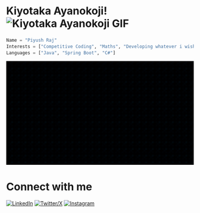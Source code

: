 # Kiyotaka Ayanokoji! ![Kiyotaka Ayanokoji GIF](https://s3.ezgif.com/tmp/ezgif-3b2e9ab9bcfd4b.gif)

```python
Name = "Piyush Raj"
Interests = ["Competitive Coding", "Maths", "Developing whatever i wish", "Anime", "Game Development"]
Languages = ["Java", "Spring Boot", "C#"]
```
<img src="gif.gif" width="600" alt="Typing GIF" />


# Connect with me
[![LinkedIn](https://img.shields.io/badge/LinkedIn-blue?logo=linkedin&logoColor=white)](www.linkedin.com/in/piyush-raj-9b0bb7228)
[![Twitter/X](https://img.shields.io/badge/Twitter-1DA1F2?logo=twitter&logoColor=white)](https://x.com/PiyushRaj40)
[![Instagram](https://img.shields.io/badge/Instagram-E4405F?logo=instagram&logoColor=white)](https://www.instagram.com/piyush_raj41/)
